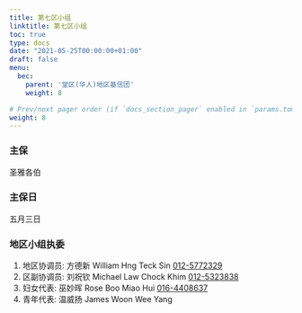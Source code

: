 ```yaml
---
title: 第七区小组
linktitle: 第七区小组
toc: true
type: docs
date: "2021-05-25T00:00:00+01:00"
draft: false
menu:
  bec:
    parent: '堂区(华人)地区基信团'
    weight: 8

# Prev/next pager order (if `docs_section_pager` enabled in `params.toml`)
weight: 8
---
```


### 主保
圣雅各伯

### 主保日
五月三日

### 地区小组执委
1. 地区协调员: 方德新 William Hng Teck Sin [012-5772329](tel:0125772329)                          
2. 区副协调员: 刘祝钦 Michael Law Chock Khim [012-5323838](tel:0125323838)
3. 妇女代表: 巫妙晖 Rose Boo Miao Hui [016-4408637](tel:0164408637)
4. 青年代表: 温威扬 James Woon Wee Yang
